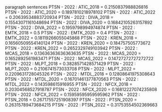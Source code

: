 paragraph
sentences
PTSN - 2022 : ATIC_2018 = 0.2150837988826816
PTSN - 2022 : ATIC_2020 = 0.1897810218978102
PTSN - 2022 : ATIC_2022 = 0.20639534883720934
PTSN - 2022 : DIVA_2018 = 0.15543071161048694
PTSN - 2022 : DIVA_2020 = 0.16842105263157892
PTSN - 2022 : DIVA_2022 = 0.1959798994974874
PTSN - 2022 : EMTK_2018 = 0.5
PTSN - 2022 : EMTK_2020 = 0.4
PTSN - 2022 : EMTK_2022 = 0.18119266055045868
PTSN - 2022 : KREN_2018 = 0.16560509554140124
PTSN - 2022 : KREN_2020 = 0.184757505773672
PTSN - 2022 : KREN_2022 = 0.2652329749103942
PTSN - 2022 : MCAS_2018 = 0.13636363636363635
PTSN - 2022 : MCAS_2020 = 0.1652892561983471
PTSN - 2022 : MCAS_2022 = 0.14727272727272722
PTSN - 2022 : MLPT_2018 = 0.3828571428571429
PTSN - 2022 : MLPT_2020 = 0.2106741573033708
PTSN - 2022 : MLPT_2022 = 0.2209631728045326
PTSN - 2022 : MTDL_2018 = 0.12808641975308643
PTSN - 2022 : MTDL_2020 = 0.16701461377870563
PTSN - 2022 : MTDL_2022 = 0.143598615916955
PTSN - 2022 : NFCX_2018 = 0.20304568527918787
PTSN - 2022 : NFCX_2020 = 0.16812227074235808
PTSN - 2022 : NFCX_2022 = 0.15959595959595962
PTSN - 2022 : PTSN_2018 = 0.26717557251908397
PTSN - 2022 : PTSN_2020 = 0.26315789473684215
PTSN - 2022 : PTSN_2022 = 0.31753554502369663
